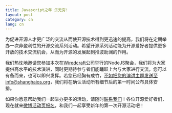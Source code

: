 ```yaml
---
title: Javascript之年 乐无穷!
layout: post
category: cn
lang: cn
---
```


为促进开源人才更广泛的交流从而使开源技术得到更迅速的提高，我们将在定期举办一次非盈利性的开源交流系列活动。希望开源系列活动能为开源爱好者提供更多开放的技术交流机会，从而为开源的发展起到推波助澜的作用。

我们热忱地邀请您参加本次在[Wiredcraft](http://wiredcraft.com/)公司举行的NodeJS聚会，我们将为大家提供高水平的技术演讲，同时更期待参与者们能踊跃上台与大家进行交流，您可以有备而来，也可以即兴发挥。若您已经胸有成竹，不如把您的演讲主题发送至info@shanghaios.org，我们将在确认活动所有细节后的第一时间公布具体安排。

如果你愿意帮助我们一起举办更多的活动，请随时[联系我们](mailto:info@shanghaios.org)！各位开源爱好者们，现在就来[微博活动页报名](http://event.weibo.com/760436)，和我们一起享受新年的第一次开源活动吧！

